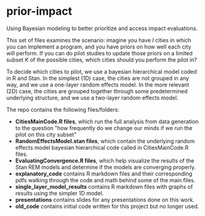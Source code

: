 # prior-impact
Using Bayesian modeling to better prioritize and access impact evaluations.

This set of files examines the scenario: imagine you have *I* cities in which you can implement a program, and you have
priors on how well each city will perform. If you can do pilot studies to update those priors on a limited subset *K* of the 
possible cities, which cities should you perform the pilot in?

To decide which cities to pilot, we use a bayesian hierarchical model coded in R and Stan. In the simplest (1D) case, the
cities are not grouped in any way, and we use a one-layer random effects model. In the more relevant (2D) case, the 
cities are grouped together through some predetermined underlying structure, and we use a two-layer random effects model.

The repo contains the following files/folders:
* **CitiesMainCode.R files**, which run the full analysis from data generation to the question "how frequently do we change our minds if
we run the pilot on this city subset"
* **RandomEffectsModel.stan files**, which contain the underlying random effects model bayesian hierarchical code called 
in CitiesMainCode.R files.
* **EvaluatingConvergence.R files**, which help visualize the results of the Stan REM models and determine if the models are converging 
properly.
* **explanatory_code** contains R markdown files and their corresponding pdfs walking through the code and math behind some of the main files.
* **single_layer_model_results** contains R markdown files with graphs of results using the simpler 1D model.
* **presentations** contains slides for any presentations done on this work.
* **old_code** contains initial code written for this project but no longer used.
